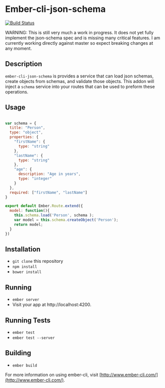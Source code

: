 # Ember-cli-json-schema

[![Build Status](https://travis-ci.org/southpolesteve/ember-cli-json-schema.svg?branch=master)](https://travis-ci.org/southpolesteve/ember-cli-json-schema)

WARNING: This is still very much a work in progress. It does not yet fully implement the json-schema spec and is missing many critical features. I am currently working directly against master so expect breaking changes at any moment.

## Description

`ember-cli-json-schema` is provides a service that can load json schemas, create objects from schemas, and validate those objects. This addon will inject a `schema` service into your routes that can be used to preform these operations.

## Usage

``` javascript

var schema = {
  title: "Person",
  type: "object",
  properties: {
    "firstName": {
      type: "string"
    },
    "lastName": {
      type: "string"
    },
    "age": {
      description: "Age in years",
      type: "integer"
    }
  },
  required: ["firstName", "lastName"]
}

export default Ember.Route.extend({
  model: function(){
    this.schema.load('Person', schema );
    var model = this.schema.createObject('Person');
    return model;
  }
})

```


## Installation

* `git clone` this repository
* `npm install`
* `bower install`

## Running

* `ember server`
* Visit your app at http://localhost:4200.

## Running Tests

* `ember test`
* `ember test --server`

## Building

* `ember build`

For more information on using ember-cli, visit [http://www.ember-cli.com/](http://www.ember-cli.com/).
